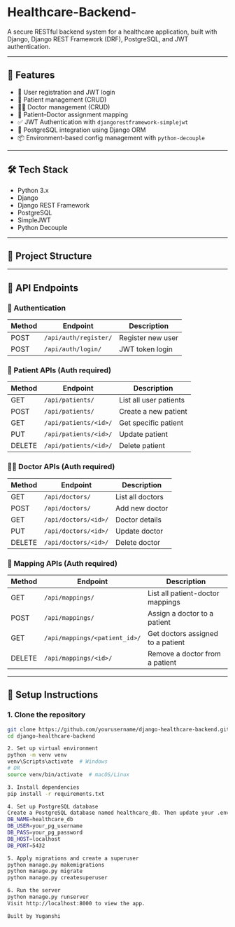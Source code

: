 # Healthcare-Backend-

A secure RESTful backend system for a healthcare application, built with Django, Django REST Framework (DRF), PostgreSQL, and JWT authentication.

---

## 🚀 Features

- 🔐 User registration and JWT login
- 🧑 Patient management (CRUD)
- 👨‍⚕️ Doctor management (CRUD)
- 🔗 Patient–Doctor assignment mapping
- ✅ JWT Authentication with `djangorestframework-simplejwt`
- 🐘 PostgreSQL integration using Django ORM
- 📦 Environment-based config management with `python-decouple`

---

## 🛠️ Tech Stack

- Python 3.x
- Django
- Django REST Framework
- PostgreSQL
- SimpleJWT
- Python Decouple

---

## 📁 Project Structure


---

## 🧪 API Endpoints

### 🔐 Authentication

| Method | Endpoint              | Description           |
|--------|-----------------------|-----------------------|
| POST   | `/api/auth/register/` | Register new user     |
| POST   | `/api/auth/login/`    | JWT token login       |

### 🧑 Patient APIs (Auth required)

| Method | Endpoint             | Description              |
|--------|----------------------|--------------------------|
| GET    | `/api/patients/`     | List all user patients   |
| POST   | `/api/patients/`     | Create a new patient     |
| GET    | `/api/patients/<id>/`| Get specific patient     |
| PUT    | `/api/patients/<id>/`| Update patient           |
| DELETE | `/api/patients/<id>/`| Delete patient           |

### 👨‍⚕️ Doctor APIs (Auth required)

| Method | Endpoint             | Description         |
|--------|----------------------|---------------------|
| GET    | `/api/doctors/`      | List all doctors    |
| POST   | `/api/doctors/`      | Add new doctor      |
| GET    | `/api/doctors/<id>/` | Doctor details      |
| PUT    | `/api/doctors/<id>/` | Update doctor       |
| DELETE | `/api/doctors/<id>/` | Delete doctor       |

### 🔗 Mapping APIs (Auth required)

| Method | Endpoint                    | Description                            |
|--------|-----------------------------|----------------------------------------|
| GET    | `/api/mappings/`            | List all patient-doctor mappings       |
| POST   | `/api/mappings/`            | Assign a doctor to a patient           |
| GET    | `/api/mappings/<patient_id>/` | Get doctors assigned to a patient    |
| DELETE | `/api/mappings/<id>/`       | Remove a doctor from a patient         |

---

## 🧰 Setup Instructions

### 1. Clone the repository

```bash
git clone https://github.com/yourusername/django-healthcare-backend.git
cd django-healthcare-backend

2. Set up virtual environment
python -m venv venv
venv\Scripts\activate  # Windows
# OR
source venv/bin/activate  # macOS/Linux

3. Install dependencies
pip install -r requirements.txt

4. Set up PostgreSQL database
Create a PostgreSQL database named healthcare_db. Then update your .env file:
DB_NAME=healthcare_db
DB_USER=your_pg_username
DB_PASS=your_pg_password
DB_HOST=localhost
DB_PORT=5432

5. Apply migrations and create a superuser
python manage.py makemigrations
python manage.py migrate
python manage.py createsuperuser

6. Run the server
python manage.py runserver
Visit http://localhost:8000 to view the app.

Built by Yuganshi

